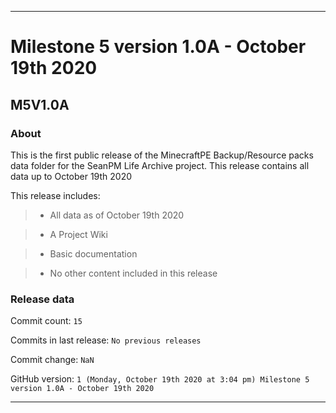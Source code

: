 
***

# Milestone 5 version 1.0A - October 19th 2020

## M5V1.0A

### About

This is the first public release of the MinecraftPE Backup/Resource packs data folder for the SeanPM Life Archive project. This release contains all data up to October 19th 2020

This release includes:

> * All data as of October 19th 2020

> * A Project Wiki

> * Basic documentation

> * No other content included in this release

### Release data

Commit count: `15`

Commits in last release: `No previous releases`

Commit change: `NaN`

GitHub version: `1 (Monday, October 19th 2020 at 3:04 pm) Milestone 5 version 1.0A - October 19th 2020`

***
